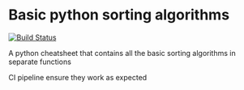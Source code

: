 # Basic python sorting algorithms

[![Build Status](https://travis-ci.org/Deweytle/sorting-cheatsheet.svg?branch=master)](https://travis-ci.org/Deweytle/sorting-cheatsheet)

A python cheatsheet that contains all the basic sorting algorithms in separate functions

CI pipeline ensure they work as expected
